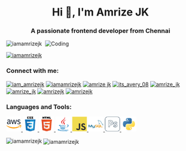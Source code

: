 <h1 align="center">Hi 👋, I'm Amrize JK</h1>
<h3 align="center">A passionate frontend developer from Chennai</h3>
<img align = "right" alt = "Coding" width = "400" src= "https://guruprasad.codes/_ipx/w_750,q_75/%2F_next%2Fstatic%2Fmedia%2Fcoder.41289687.gif?url=%2F_next%2Fstatic%2Fmedia%2Fcoder.41289687.gif&w=750&q=75">

<p align="left"> <img src="https://komarev.com/ghpvc/?username=iamamrizejk&label=Profile%20views&color=0e75b6&style=flat" alt="iamamrizejk" /> </p>

<p align="left"> <a href="https://twitter.com/iamamrizejk" target="blank"><img src="https://img.shields.io/twitter/follow/iamamrizejk?logo=twitter&style=for-the-badge" alt="iamamrizejk" /></a> </p>

<h3 align="left">Connect with me:</h3>
<p align="left">
<a href="https://dev.to/iam_amrizejk" target="blank"><img align="center" src="https://raw.githubusercontent.com/rahuldkjain/github-profile-readme-generator/master/src/images/icons/Social/devto.svg" alt="iam_amrizejk" height="30" width="40" /></a>
<a href="https://twitter.com/iamamrizejk" target="blank"><img align="center" src="https://raw.githubusercontent.com/rahuldkjain/github-profile-readme-generator/master/src/images/icons/Social/twitter.svg" alt="iamamrizejk" height="30" width="40" /></a>
<a href="https://linkedin.com/in/amrize jk" target="blank"><img align="center" src="https://raw.githubusercontent.com/rahuldkjain/github-profile-readme-generator/master/src/images/icons/Social/linked-in-alt.svg" alt="amrize jk" height="30" width="40" /></a>
<a href="https://instagram.com/its_avery_08" target="blank"><img align="center" src="https://raw.githubusercontent.com/rahuldkjain/github-profile-readme-generator/master/src/images/icons/Social/instagram.svg" alt="its_avery_08" height="30" width="40" /></a>
<a href="https://dribbble.com/amrize_jk" target="blank"><img align="center" src="https://raw.githubusercontent.com/rahuldkjain/github-profile-readme-generator/master/src/images/icons/Social/dribbble.svg" alt="amrize_jk" height="30" width="40" /></a>
<a href="https://www.codechef.com/users/amrize_jk" target="blank"><img align="center" src="https://cdn.jsdelivr.net/npm/simple-icons@3.1.0/icons/codechef.svg" alt="amrize_jk" height="30" width="40" /></a>
<a href="https://www.leetcode.com/amrizejk" target="blank"><img align="center" src="https://raw.githubusercontent.com/rahuldkjain/github-profile-readme-generator/master/src/images/icons/Social/leet-code.svg" alt="amrizejk" height="30" width="40" /></a>
<a href="https://auth.geeksforgeeks.org/user/amrizejk" target="blank"><img align="center" src="https://raw.githubusercontent.com/rahuldkjain/github-profile-readme-generator/master/src/images/icons/Social/geeks-for-geeks.svg" alt="amrizejk" height="30" width="40" /></a>
</p>

<h3 align="left">Languages and Tools:</h3>
<p align="left"> <a href="https://aws.amazon.com" target="_blank" rel="noreferrer"> <img src="https://raw.githubusercontent.com/devicons/devicon/master/icons/amazonwebservices/amazonwebservices-original-wordmark.svg" alt="aws" width="40" height="40"/> </a> <a href="https://www.w3schools.com/css/" target="_blank" rel="noreferrer"> <img src="https://raw.githubusercontent.com/devicons/devicon/master/icons/css3/css3-original-wordmark.svg" alt="css3" width="40" height="40"/> </a> <a href="https://www.w3.org/html/" target="_blank" rel="noreferrer"> <img src="https://raw.githubusercontent.com/devicons/devicon/master/icons/html5/html5-original-wordmark.svg" alt="html5" width="40" height="40"/> </a> <a href="https://www.java.com" target="_blank" rel="noreferrer"> <img src="https://raw.githubusercontent.com/devicons/devicon/master/icons/java/java-original.svg" alt="java" width="40" height="40"/> </a> <a href="https://developer.mozilla.org/en-US/docs/Web/JavaScript" target="_blank" rel="noreferrer"> <img src="https://raw.githubusercontent.com/devicons/devicon/master/icons/javascript/javascript-original.svg" alt="javascript" width="40" height="40"/> </a> <a href="https://www.mysql.com/" target="_blank" rel="noreferrer"> <img src="https://raw.githubusercontent.com/devicons/devicon/master/icons/mysql/mysql-original-wordmark.svg" alt="mysql" width="40" height="40"/> </a> <a href="https://www.photoshop.com/en" target="_blank" rel="noreferrer"> <img src="https://raw.githubusercontent.com/devicons/devicon/master/icons/photoshop/photoshop-line.svg" alt="photoshop" width="40" height="40"/> </a> <a href="https://www.python.org" target="_blank" rel="noreferrer"> <img src="https://raw.githubusercontent.com/devicons/devicon/master/icons/python/python-original.svg" alt="python" width="40" height="40"/> </a> </p>

<p><img align="left" src="https://github-readme-stats.vercel.app/api/top-langs?username=iamamrizejk&show_icons=true&locale=en&layout=compact" alt="iamamrizejk" /></p>

<p>&nbsp;<img align="center" src="https://github-readme-stats.vercel.app/api?username=iamamrizejk&show_icons=true&locale=en" alt="iamamrizejk" /></p>


